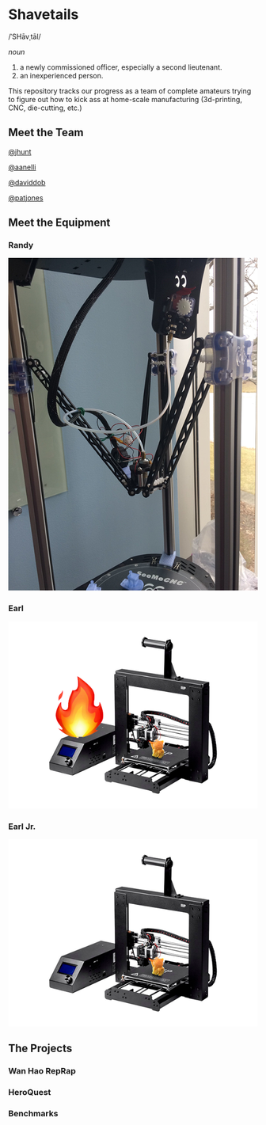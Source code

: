 Shavetails
==========

/ˈSHāvˌtāl/

_noun_

1. a newly commissioned officer, especially a second lieutenant.
2. an inexperienced person.

This repository tracks our progress as a team of complete amateurs
trying to figure out how to kick ass at home-scale manufacturing
(3d-printing, CNC, die-cutting, etc.)

Meet the Team
-------------

[@jhunt](https://github.com/jhunt)

[@aanelli](https://github.com/aanelli)

[@daviddob](https://github.com/daviddob)

[@patjones](https://github.com/patjones)


Meet the Equipment
------------------

### Randy

![Randy](images/randy.png)

### Earl

![Earl](images/earl.png)

### Earl Jr.

![Earl Jr.](images/earljr.png)

The Projects
------------

### Wan Hao RepRap

### HeroQuest

### Benchmarks
